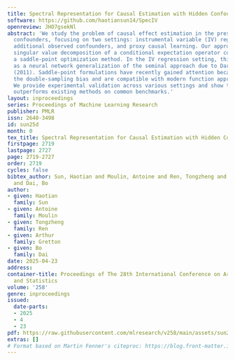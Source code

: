 ```yaml
---
title: Spectral Representation for Causal Estimation with Hidden Confounders
software: https://github.com/haotiansun14/SpecIV
openreview: JHO7gsekNl
abstract: 'We study the problem of causal effect estimation in the presence of unobserved
  confounders, focusing on two settings: instrumental variable (IV) regression with
  additional observed confounders, and proxy causal learning. Our approach uses a
  singular value decomposition of a conditional expectation operator combined with
  a saddle-point optimization method. In the IV regression setting, this can be viewed
  as a neural network generalization of the seminal approach due to Darolles et al.
  (2011). Saddle-point formulations have recently gained attention because they mitigate
  the double-sampling bias and are compatible with modern function approximation methods.
  We provide experimental validation across various settings and show that our approach
  outperforms existing methods on common benchmarks.'
layout: inproceedings
series: Proceedings of Machine Learning Research
publisher: PMLR
issn: 2640-3498
id: sun25d
month: 0
tex_title: Spectral Representation for Causal Estimation with Hidden Confounders
firstpage: 2719
lastpage: 2727
page: 2719-2727
order: 2719
cycles: false
bibtex_author: Sun, Haotian and Moulin, Antoine and Ren, Tongzheng and Gretton, Arthur
  and Dai, Bo
author:
- given: Haotian
  family: Sun
- given: Antoine
  family: Moulin
- given: Tongzheng
  family: Ren
- given: Arthur
  family: Gretton
- given: Bo
  family: Dai
date: 2025-04-23
address:
container-title: Proceedings of The 28th International Conference on Artificial Intelligence
  and Statistics
volume: '258'
genre: inproceedings
issued:
  date-parts:
  - 2025
  - 4
  - 23
pdf: https://raw.githubusercontent.com/mlresearch/v258/main/assets/sun25d/sun25d.pdf
extras: []
# Format based on Martin Fenner's citeproc: https://blog.front-matter.io/posts/citeproc-yaml-for-bibliographies/
---
```

